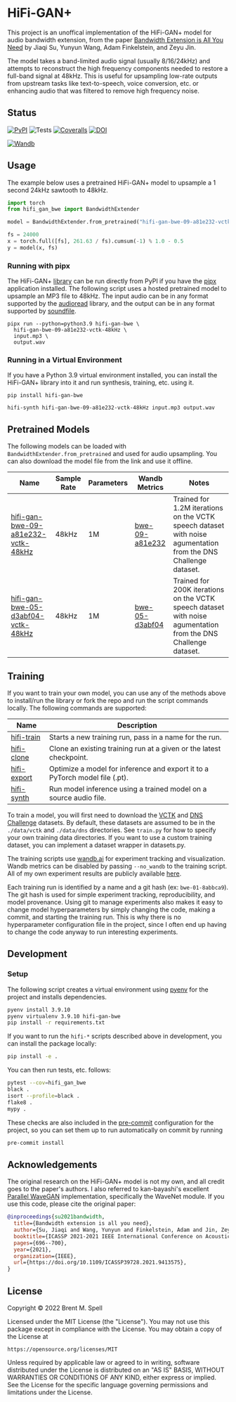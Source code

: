 # HiFi-GAN+
This project is an unoffical implementation of the HiFi-GAN+ model for
audio bandwidth extension, from the paper
[Bandwidth Extension is All You Need](https://doi.org/10.1109/ICASSP39728.2021.9413575)
by Jiaqi Su, Yunyun Wang, Adam Finkelstein, and Zeyu Jin.

The model takes a band-limited audio signal (usually 8/16/24kHz) and
attempts to reconstruct the high frequency components needed to restore
a full-band signal at 48kHz. This is useful for upsampling low-rate
outputs from upstream tasks like text-to-speech, voice conversion, etc. or
enhancing audio that was filtered to remove high frequency noise.

## Status
[![PyPI](https://badge.fury.io/py/hifi-gan-bwe.svg)](https://badge.fury.io/py/hifi-gan-bwe)
![Tests](https://github.com/brentspell/hifi-gan-bwe/actions/workflows/test.yml/badge.svg)
[![Coveralls](https://coveralls.io/repos/github/brentspell/hifi-gan-bwe/badge.svg?branch=main)](https://coveralls.io/github/brentspell/hifi-gan-bwe)
[![DOI](https://zenodo.org/badge/DOI/10.1109/ICASSP39728.2021.9413575.svg)](https://doi.org/10.1109/ICASSP39728.2021.9413575)

[![Wandb](https://raw.githubusercontent.com/wandb/assets/main/wandb-github-badge-gradient.svg)](https://wandb.ai/brentspell/hifi-gan-bwe)

## Usage

The example below uses a pretrained HiFi-GAN+ model to upsample a 1 second
24kHz sawtooth to 48kHz.

```python
import torch
from hifi_gan_bwe import BandwidthExtender

model = BandwidthExtender.from_pretrained("hifi-gan-bwe-09-a81e232-vctk-48kHz")

fs = 24000
x = torch.full([fs], 261.63 / fs).cumsum(-1) % 1.0 - 0.5
y = model(x, fs)
```

### Running with pipx
The HiFi-GAN+ [library](https://pypi.org/project/hifi-gan-bwe/) can be run
directly from PyPI if you have the [pipx](https://github.com/pypa/pipx)
application installed. The following script uses a hosted pretrained model
to upsample an MP3 file to 48kHz. The input audio can be in any format
supported by the [audioread](https://pypi.org/project/audioread) library, and
the output can be in any format supported by
[soundfile](https://pypi.org/project/SoundFile).

```shell
pipx run --python=python3.9 hifi-gan-bwe \
  hifi-gan-bwe-09-a81e232-vctk-48kHz \
  input.mp3 \
  output.wav
```

### Running in a Virtual Environment
If you have a Python 3.9 virtual environment installed, you can install
the HiFi-GAN+ library into it and run synthesis, training, etc. using it.

```shell
pip install hifi-gan-bwe

hifi-synth hifi-gan-bwe-09-a81e232-vctk-48kHz input.mp3 output.wav
```

## Pretrained Models
The following models can be loaded with `BandwidthExtender.from_pretrained`
and used for audio upsampling. You can also download the model file from
the link and use it offline.

|Name|Sample Rate|Parameters|Wandb Metrics|Notes|
|-|-|-|-|-|
|[hifi-gan-bwe-09-a81e232-vctk-48kHz](https://cdn.brentspell.com/models/hifi-gan-bwe/hifi-gan-bwe-09-a81e232-vctk-48kHz.pt)|48kHz|1M|[bwe-09-a81e232](https://wandb.ai/brentspell/hifi-gan-bwe/runs/bwe-09-a81e232)|Trained for 1.2M iterations on the VCTK speech dataset with noise agumentation from the DNS Challenge dataset.|
|[hifi-gan-bwe-05-d3abf04-vctk-48kHz](https://cdn.brentspell.com/models/hifi-gan-bwe/hifi-gan-bwe-05-d3abf04-vctk-48kHz.pt)|48kHz|1M|[bwe-05-d3abf04](https://wandb.ai/brentspell/hifi-gan-bwe/runs/bwe-05-d3abf04)|Trained for 200K iterations on the VCTK speech dataset with noise agumentation from the DNS Challenge dataset.|

## Training
If you want to train your own model, you can use any of the methods above
to install/run the library or fork the repo and run the script commands
locally. The following commands are supported:

|Name|Description|
|-|-|
|[hifi-train](https://github.com/brentspell/hifi-gan-bwe/blob/main/hifi_gan_bwe/scripts/train.py)|Starts a new training run, pass in a name for the run.|
|[hifi-clone](https://github.com/brentspell/hifi-gan-bwe/blob/main/hifi_gan_bwe/scripts/clone.py)|Clone an existing training run at a given or the latest checkpoint.|
|[hifi-export](https://github.com/brentspell/hifi-gan-bwe/blob/main/hifi_gan_bwe/scripts/export.py)|Optimize a model for inference and export it to a PyTorch model file (.pt).|
|[hifi-synth](https://github.com/brentspell/hifi-gan-bwe/blob/main/hifi_gan_bwe/scripts/synth.py)|Run model inference using a trained model on a source audio file.|

To train a model, you will first need to download the
[VCTK](https://datashare.ed.ac.uk/handle/10283/2950) and
[DNS Challenge](https://github.com/microsoft/DNS-Challenge)
datasets. By default, these datasets are assumed to be in the `./data/vctk`
and `./data/dns` directories. See `train.py` for how to specify your own
training data directories. If you want to use a custom training dataset,
you can implement a dataset wrapper in datasets.py.

The training scripts use [wandb.ai](https://wandb.ai/) for experiment tracking
and visualization. Wandb metrics can be disabled by passing `--no_wandb` to
the training script. All of my own experiment results are publicly available
[here](https://wandb.ai/brentspell/hifi-gan-bwe).

Each training run is identified by a name and a git hash
(ex: `bwe-01-8abbca9`). The git hash is used for simple experiment tracking,
reproducibility, and model provenance. Using git to manage experiments also
makes it easy to change model hyperparameters by simply changing the code,
making a commit, and starting the training run. This is why there is no
hyperparameter configuration file in the project, since I often end up
having to change the code anyway to run interesting experiments.

## Development

### Setup
The following script creates a virtual environment using
[pyenv](https://github.com/pyenv/pyenv) for the project and installs
dependencies.

```bash
pyenv install 3.9.10
pyenv virtualenv 3.9.10 hifi-gan-bwe
pip install -r requirements.txt
```

If you want to run the `hifi-*` scripts described above in development,
you can install the package locally:

```bash
pip install -e .
```

You can then run tests, etc. follows:

```bash
pytest --cov=hifi_gan_bwe
black .
isort --profile=black .
flake8 .
mypy .
```

These checks are also included in the
[pre-commit](https://pypi.org/project/pre-commit/) configuration for the
project, so you can set them up to run automatically on commit by running

```bash
pre-commit install
```

## Acknowledgements
The original research on the HiFi-GAN+ model is not my own, and all credit
goes to the paper's authors. I also referred to kan-bayashi's excellent
[Parallel WaveGAN](https://github.com/kan-bayashi/ParallelWaveGAN)
implementation, specifically the WaveNet module. If you use this code, please
cite the original paper:

```bibtex
@inproceedings{su2021bandwidth,
  title={Bandwidth extension is all you need},
  author={Su, Jiaqi and Wang, Yunyun and Finkelstein, Adam and Jin, Zeyu},
  booktitle={ICASSP 2021-2021 IEEE International Conference on Acoustics, Speech and Signal Processing (ICASSP)},
  pages={696--700},
  year={2021},
  organization={IEEE},
  url={https://doi.org/10.1109/ICASSP39728.2021.9413575},
}
```

## License
Copyright © 2022 Brent M. Spell

Licensed under the MIT License (the "License"). You may not use this
package except in compliance with the License. You may obtain a copy of the
License at

    https://opensource.org/licenses/MIT

Unless required by applicable law or agreed to in writing, software
distributed under the License is distributed on an "AS IS" BASIS,
WITHOUT WARRANTIES OR CONDITIONS OF ANY KIND, either express or implied.
See the License for the specific language governing permissions and
limitations under the License.
